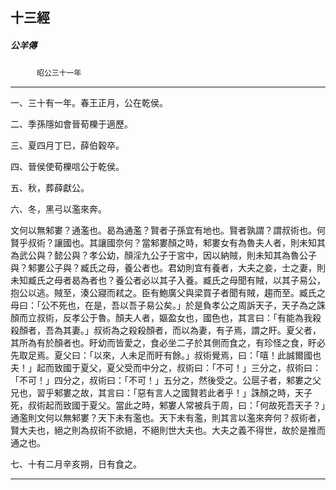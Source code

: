 

## 十三經

##### 公羊傳
　　　`昭公三十一年`

* * *

一、三十有一年。春王正月，公在乾侯。

二、季孫隱如會晉荀櫟于適歷。

三、夏四月丁巳，薛伯穀卒。

四、晉侯使荀櫟唁公于乾侯。

五、秋，葬薛獻公。

六、冬，黑弓以濫來奔。

文何以無邾婁？通濫也。曷為通濫？賢者子孫宜有地也。賢者孰謂？謂叔術也。何賢乎叔術？讓國也。其讓國奈何？當邾婁顏之時，邾婁女有為魯夫人者，則未知其為武公與？懿公與？孝公幼，顏淫九公子于宮中，因以納賊，則未知其為魯公子與？邾婁公子與？臧氏之母，養公者也。君幼則宜有養者，大夫之妾，士之妻，則未知臧氏之母者曷為者也？養公者必以其子入養。臧氏之母聞有賊，以其子易公，抱公以逃。賊至，湊公寢而弒之。臣有鮑廣父與梁買子者聞有賊，趨而至。臧氏之母曰：「公不死也，在是，吾以吾子易公矣。」於是負孝公之周訴天子，天子為之誅顏而立叔術，反孝公于魯。顏夫人者，嫗盈女也，國色也，其言曰：「有能為我殺殺顏者，吾為其妻。」叔術為之殺殺顏者，而以為妻，有子焉，謂之盱。夏父者，其所為有於顏者也。盱幼而皆愛之，食必坐二子於其側而食之，有珍怪之食，盱必先取足焉。夏父曰：「以來，人未足而盱有餘。」叔術覺焉，曰：「嘻！此誠爾國也夫！」起而致國于夏父，夏父受而中分之，叔術曰：「不可！」三分之，叔術曰：「不可！」四分之，叔術曰：「不可！」五分之，然後受之。公扈子者，邾婁之父兄也，習乎邾婁之故，其言曰：「惡有言人之國賢若此者乎！」誅顏之時，天子死，叔術起而致國于夏父。當此之時，邾婁人常被兵于周，曰：「何故死吾天子？」通濫則文何以無邾婁？天下未有濫也。天下未有濫，則其言以濫來奔何？叔術者，賢大夫也，絕之則為叔術不欲絕，不絕則世大夫也。大夫之義不得世，故於是推而通之也。

七、十有二月辛亥朔，日有食之。

* * *

